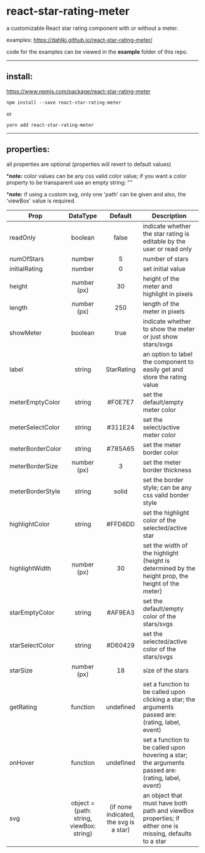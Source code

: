 # react-star-rating-meter

a customizable React star rating component with or without a meter.

examples: https://dahlki.github.io/react-star-rating-meter/

code for the examples can be viewed in the **example** folder of this repo.

------------------------------

## install:

https://www.npmjs.com/package/react-star-rating-meter

```
npm install --save react-star-rating-meter
```

or

```
yarn add react-star-rating-meter
```
------------------------------

## properties:

all properties are optional (properties will revert to default values)

***note:** color values can be any css valid color value; if you want a color property to be transparent use an empty string: ""

***note:** if using a custom svg, only one 'path' can be given and also, the 'viewBox' value is required.

| Prop | DataType | Default | Description | 
| --- | :---: |  :---: |  --- |
| readOnly  | boolean | false | indicate whether the star rating is editable by the user or read only |
| numOfStars  | number  | 5 | number of stars |
| initialRating  | number  | 0 | set initial value |
| height  | number (px)  | 30 | height of the meter and highlight in pixels |
| length  | number (px)  | 250 | length of the meter in pixels |
| showMeter  | boolean  | true | indicate whether to show the meter or just show stars/svgs |
| label  | string  | StarRating | an option to label the component to easily get and store the rating value |
| meterEmptyColor  | string  | #F0E7E7 | set the default/empty meter color |
| meterSelectColor  | string  | #311E24 | set the select/active meter color |
| meterBorderColor  | string  | #785A65 | set the meter border color |
| meterBorderSize  | number (px)  | 3 | set the meter border thickness |
| meterBorderStyle  | string  | solid | set the border style; can be any css valid border style |
| highlightColor  | string  | #FFD6DD | set the highlight color of the selected/active star |
| highlightWidth  | number (px) | 30 | set the width of the highlight (height is determined by the height prop, the height of the meter) |
| starEmptyColor  | string  | #AF9EA3 | set the default/empty color of the stars/svgs |
| starSelectColor  | string  | #D60429 | set the selected/active color of the stars/svgs |
| starSize  | number (px)  | 18 | size of the stars |
| getRating  | function  | undefined | set a function to be called upon clicking a star; the arguments passed are: (rating, label, event) |
| onHover  | function  | undefined | set a function to be called upon hovering a star; the arguments passed are: (rating, label, event) |
| svg  | object = {path: string, viewBox: string}  | (if none indicated, the svg is a star) | an object that must have both path and viewBox properties; if either one is missing, defaults to a star |
